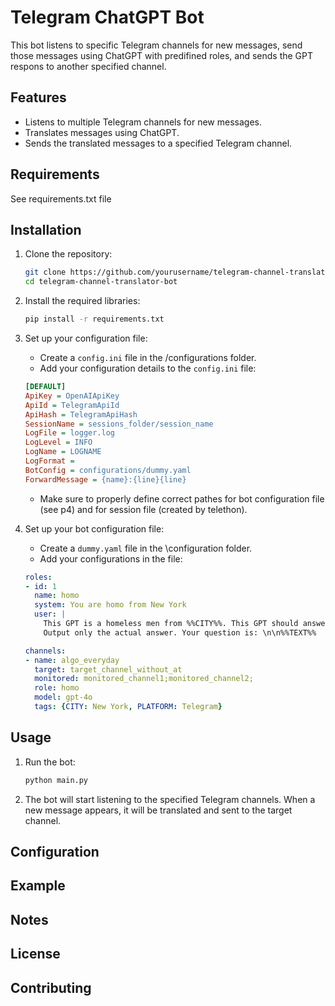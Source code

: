 # Telegram ChatGPT Bot

This bot listens to specific Telegram channels for new messages, send those messages using ChatGPT with predifined roles, and sends the GPT respons to another specified channel.

## Features

- Listens to multiple Telegram channels for new messages.
- Translates messages using ChatGPT.
- Sends the translated messages to a specified Telegram channel.

## Requirements

See requirements.txt file

## Installation

1. Clone the repository:
    ```bash
    git clone https://github.com/yourusername/telegram-channel-translator-bot.git
    cd telegram-channel-translator-bot
    ```

2. Install the required libraries:
    ```bash
    pip install -r requirements.txt
    ```

3. Set up your configuration file:
    - Create a `config.ini` file in the /configurations folder.
    - Add your configuration details to the `config.ini` file:
    ```ini
    [DEFAULT]
    ApiKey = OpenAIApiKey
    ApiId = TelegramApiId
    ApiHash = TelegramApiHash
    SessionName = sessions_folder/session_name
    LogFile = logger.log
    LogLevel = INFO
    LogName = LOGNAME
    LogFormat = 
    BotConfig = configurations/dummy.yaml
    ForwardMessage = {name}:{line}{line}
    ```
    - Make sure to properly define correct pathes for bot configuration file (see p4) and for session file (created by telethon).

4. Set up your bot configuration file:
   - Create a `dummy.yaml` file in the \configuration folder.
   - Add your configurations in the file:
   ```yaml
   roles:
   - id: 1
     name: homo
     system: You are homo from New York
     user: |
       This GPT is a homeless men from %%CITY%%. This GPT should answer for every question like homeless man does.
       Output only the actual answer. Your question is: \n\n%%TEXT%%

   channels:
   - name: algo_everyday
     target: target_channel_without_at
     monitored: monitored_channel1;monitored_channel2;
     role: homo
     model: gpt-4o
     tags: {CITY: New York, PLATFORM: Telegram}
   ```

## Usage

1. Run the bot:
    ```bash
    python main.py
    ```

2. The bot will start listening to the specified Telegram channels. When a new message appears, it will be translated and sent to the target channel.

## Configuration

## Example

## Notes

## License

## Contributing
